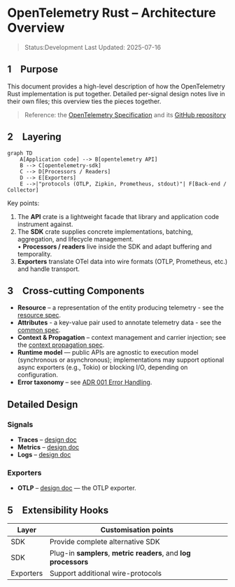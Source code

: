 # OpenTelemetry Rust – Architecture Overview

> Status:Development 
> Last Updated: 2025-07-16

## 1 Purpose
This document provides a high-level description of how the OpenTelemetry Rust implementation is put together.  Detailed per-signal design notes live in their own files; this overview ties the pieces together.

> Reference: the [OpenTelemetry Specification](https://opentelemetry.io/docs/specs/otel/) and its [GitHub repository](https://github.com/open-telemetry/opentelemetry-specification/)

## 2 Layering
```mermaid
graph TD
    A[Application code] --> B[opentelemetry API]
    B --> C[opentelemetry-sdk]
    C --> D[Processors / Readers]
    D --> E[Exporters]
    E -->|"protocols (OTLP, Zipkin, Prometheus, stdout)"| F[Back-end / Collector]
```
Key points:
1. The **API** crate is a lightweight facade that library and application code instrument against.
2. The **SDK** crate supplies concrete implementations, batching, aggregation, and lifecycle management.  
   • **Processors / readers** live inside the SDK and adapt buffering and temporality.
3. **Exporters** translate OTel data into wire formats (OTLP, Prometheus, etc.) and handle transport.

## 3 Cross-cutting Components
* **Resource** – a representation of the entity producing telemetry - see the [resource spec](https://opentelemetry.io/docs/specs/otel/resource/).
* **Attributes** - a key-value pair used to annotate telemetry data - see the [common spec](https://opentelemetry.io/docs/specs/otel/common/#attributes).
* **Context & Propagation** – context management and carrier injection; see the [context propagation spec](https://opentelemetry.io/docs/specs/otel/context/).
* **Runtime model** — public APIs are agnostic to execution model (synchronous or asynchronous); implementations may support optional async exporters (e.g., Tokio) or blocking I/O, depending on configuration. 
* **Error taxonomy** – see [ADR 001 Error Handling](../adr/001_error_handling.md).

## Detailed Design

### Signals

* **Traces** – [design doc](./traces.md) 
* **Metrics** – [design doc](./metrics.md) 
* **Logs** – [design doc](./logs.md) 

### Exporters

* **OTLP** – [design doc](./otlp.md) — the OTLP exporter.

## 5 Extensibility Hooks
| Layer | Customisation points |
|-------|---------------------|
| SDK | Provide complete alternative SDK |
| SDK | Plug-in **samplers**, **metric readers**, and **log processors** |
| Exporters | Support additional wire-protocols |
